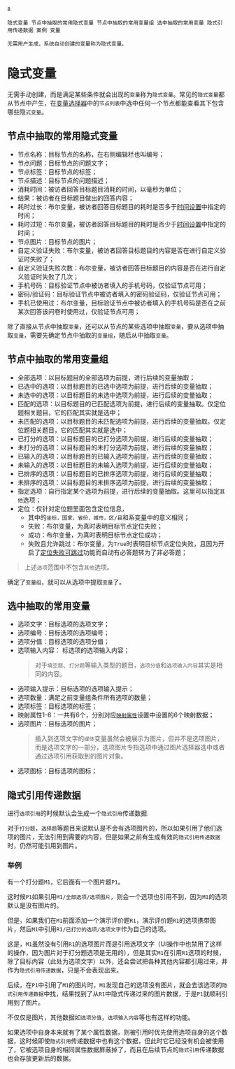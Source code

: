 ```index
8
```
```tag
隐式变量 节点中抽取的常用隐式变量 节点中抽取的常用变量组 选中抽取的常用变量 隐式引用传递数据 案例 变量
```
```summary
无需用户生成，系统自动创建的变量称为隐式变量。
```
# 隐式变量
无需手动创建，而是满足某些条件就会出现的`变量`称为`隐式变量`。常见的`隐式变量`都从节点中产生，在[变量选择器](./12useVariable.md#变量选择器)中的`节点列表`中选中任何一个节点都能查看其下包含哪些隐`式变量`。

## 节点中抽取的常用隐式变量
+ 节点名称：目标节点的名称，在右侧编辑栏也叫编号；
+ 节点问题：目标节点的问题文字；
+ 节点标签：目标节点的标签；
+ 节点描述：目标节点的问题描述；
+ 消耗时间：被访者回答目标题目消耗的时间，以毫秒为单位；
+ 结果：被访者在目标题目做出的回答内容；
+ 耗时过长：布尔变量，被访者回答目标题目的耗时是否多于[时间设置](../17advancedFunction/05timeSetting.md)中指定的时间；
+ 耗时过短：布尔变量，被访者回答目标题目的耗时是否少于[时间设置](../17advancedFunction/05timeSetting.md)中指定的时间；
+ 节点图片：目标节点的图片；
+ 自定义验证失败：布尔变量，被访者回答目标题目的内容是否在进行自定义验证时失败了；
+ 自定义验证失败次数：布尔变量，被访者回答目标题目的内容是否在进行自定义验证时失败了几次；
+ 手机号码：目标验证节点中被访者填入的手机号码，仅验证节点可用；
+ 密码/验证码：目标验证节点中被访者填入的密码验证码，仅验证节点可用；
+ 手机已使用过：布尔变量，目标验证节点中被访者填入的手机号码是否在之前某次回答该问卷时使用过，仅验证节点可用；

除了直接从节点中抽取`变量`，还可以从节点的某些选项中抽取`变量`，要从选项中抽取`变量`，需要先确定节点中抽取的`变量组`，随后从中抽取`变量`。

## 节点中抽取的常用变量组
+ 全部选项：以目标题目的全部选项为前提，进行后续的变量抽取；
+ 已选中的选项：以目标题目的已选中选项为前提，进行后续的变量抽取；
+ 未选中的选项：以目标题目的未选中选项为前提，进行后续的变量抽取；
+ 匹配的选项：以目标题目的已匹配选项为前提，进行后续的变量抽取。仅定位题相关题目，它的匹配其实就是选中；
+ 未匹配的选项：以目标题目的未匹配选项为前提，进行后续的变量抽取。仅定位题相关题目，它的匹配其实就是选中；
+ 已打分的选项：以目标题目的已打分选项为前提，进行后续的变量抽取；
+ 未打分的选项：以目标题目的未打分选项为前提，进行后续的变量抽取；
+ 已输入的选项：以目标题目的已输入选项为前提，进行后续的变量抽取；
+ 未输入的选项：以目标题目的未输入选项为前提，进行后续的变量抽取；
+ 已排序的选项：以目标题目的已排序选项为前提，进行后续的变量抽取；
+ 未排序的选项：以目标题目的未排序选项为前提，进行后续的变量抽取；
+ 指定选项：自行指定某个选项为前提，进行后续的变量抽取。这里可以指定`其他`选项；
+ 定位：仅针对定位题里面包含定位信息，
  + 其中的`坐标，国家，省份，城市，区/县`和系变量中的意义相同；
  + 失败：布尔变量，为真时表明目标节点定位失败；
  + 成功：布尔变量，为真时表明目标节点定位成功；
  + 失败且允许跳过：布尔变量，为`True`时表明目标节点定位失败，且因为开启了[定位失败可跳过](../10nodes/questionnaireNodes/14location.md)功能而自动有必答题转为了非必答题；

> 上述`选项`范围中不包含`其他`选项。

确定了`变量组`，就可以从选项中提取`变量`了。

## 选中抽取的常用变量
+ 选项文字：目标选项的选项文字；
+ 选项编号：目标选项的选项编号；
+ 选项分值：目标选项的选项分值；
+ 选项输入内容： 标选项的选项输入内容；
   > 对于`填空题`、`打分题`等输入类型的题目，`选项分值`和`选项输入内容`其实是相同的内容。
+ 选项输入提示：目标选项的选项输入提示；
+ 选项数量：满足之前变量组条件所有选项的数量；
+ 选项标签：目标选项的标签；
+ 映射属性1-6：一共有6个，分别对应[`映射属性`](../11nodeSettings/04optionAdvancedSetting/05propertyMap.md)设置中设置的6个映射数据；
+ 选项图片：目标选项的图片；
  > 插入到选项文字的`媒体`变量虽然会被展示为图片，但并不是选项图片，而是选项文字的一部分，选项图片专指选项中通过图片选择器选中或者通过选项引用获取到的图片对象。
+ 选项图标：目标选项的图标；

## 隐式引用传递数据

进行`选项引用`的时候默认会生成一个`隐式引用`传递数据.

对于`打分题`，`选择题`等题目来说默认是不会有选项图片的，所以如果引用了他们选项的图片，无法引用到需要的内容，但是如果之前有生成有效的`隐式引用传递数据`时，仍然可能引用到图片。

### 举例
有一个打分题`M1`，它后面有一个图片题`P1`。

这时候`P1`如果引用`M1/全部选项/选项图片`，则会一个选项也引用不到，因为`M1`的选项默认是没有图片的。

但是，如果我们在`M1`前面添加一个演示评价题`R1`，演示评价题`R1`的选项携带图片，然后`M1`中引用`R1/已打分的选项/选项文字`作为自己的选项。

这是，`M1`虽然没有引用`R1`的选项图片而是引用选项文字（UI操作中也禁用了这样的操作，因为图片对于打分题选项是无用的），但是其实`M1`在引用`R1`选项的时候，除了目标内容（此处为选项文字）以外，还会尝试把各种其他内容都引用过来，并作为`隐式引用传递数据`，只是不会表现出来。

后续，在`P1`中引用了`M1`的图片时，`M1`发现自己的选项没有图片，就会去该选项的`隐式引用传递数据`中找，结果找到了从`R1`中隐式传递过来的图片数据，于是`P1`就顺利引用到了图片。

不仅仅是图片，其他数据如`选项分值`，`选项输入内容`等也有这样的功能。

如果选项中自身本来就有了某个属性数据，则被引用时优先使用选项自身的这个数据，这时候即使`隐式引用`传递数据中也有这个数据，但此时它已经没有机会被使用了，它被选项自身的相同属性数据屏蔽掉了，而且在后续节点的`隐式引用`传递数据也会存放更新后的数据。